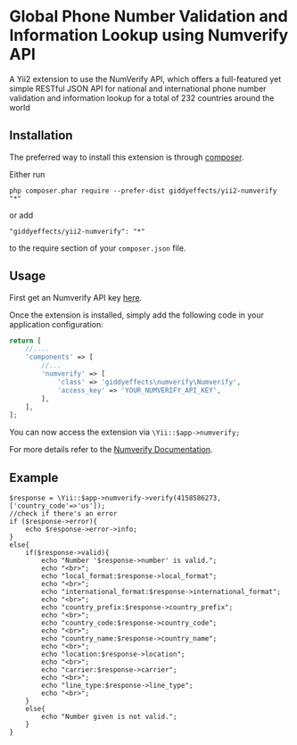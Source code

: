 Global Phone Number Validation and Information Lookup using Numverify API
=========================================================================
A Yii2 extension to use the NumVerify API, which offers a full-featured yet simple RESTful JSON API for national and international phone number validation and information lookup for a total of 232 countries around the world

Installation
------------

The preferred way to install this extension is through [composer](http://getcomposer.org/download/).

Either run

```
php composer.phar require --prefer-dist giddyeffects/yii2-numverify "*"
```

or add

```
"giddyeffects/yii2-numverify": "*"
```

to the require section of your `composer.json` file.


Usage
-----

First get an Numverify API key [here](https://numverify.com/product).

Once the extension is installed, simply add the following code in your application configuration:

```php
return [
    //....
    'components' => [
        //...
        'numverify' => [
            'class' => 'giddyeffects\numverify\Numverify',
            'access_key' => 'YOUR_NUMVERIFY_API_KEY',
        ],
    ],
];
```
You can now access the extension via ```\Yii::$app->numverify;```

For more details refer to the [Numverify Documentation](https://numverify.com/documentation).

Example
-------
```
$response = \Yii::$app->numverify->verify(4158586273, ['country_code'=>'us']);
//check if there's an error
if ($response->error){
    echo $response->error->info;
}
else{
    if($response->valid){
        echo "Number '$response->number' is valid.";
        echo "<br>";
        echo "local_format:$response->local_format";
        echo "<br>";
        echo "international_format:$response->international_format";
        echo "<br>";
        echo "country_prefix:$response->country_prefix";
        echo "<br>";
        echo "country_code:$response->country_code";
        echo "<br>";
        echo "country_name:$response->country_name";
        echo "<br>";
        echo "location:$response->location";
        echo "<br>";
        echo "carrier:$response->carrier";
        echo "<br>";
        echo "line_type:$response->line_type";
        echo "<br>";
    }
    else{
        echo "Number given is not valid.";
    }
}
```